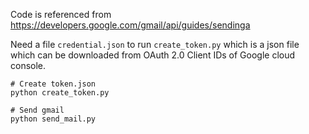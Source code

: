 Code is referenced from https://developers.google.com/gmail/api/guides/sendinga

Need a file `credential.json` to run `create_token.py` which is a json file which can be downloaded from OAuth 2.0 Client IDs of Google cloud console.

```
# Create token.json
python create_token.py

# Send gmail
python send_mail.py
```
